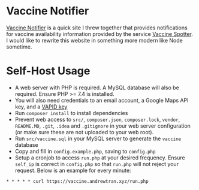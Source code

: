 # Vaccine Notifier

[Vaccine Notifier](https://vaccine.andrewtran.xyz) is a quick site I threw together that provides notifications for vaccine availability information provided by the service [Vaccine Spotter](https://www.vaccinespotter.org/). I would like to rewrite this website in something more modern like Node sometime.

# Self-Host Usage
- A web server with PHP is required. A MySQL database will also be required. Ensure PHP >= 7.4 is installed.
- You will also need credentials to an email account, a Google Maps API key, and a [VAPID key](https://tools.reactpwa.com/vapid) 
- Run `composer install` to install dependencies
- Prevent web access to `src/`, `composer.json`, `composer.lock`, `vendor`, `README.MD`, `.git`, `.idea` and `.gitignore` in your web server configuration (or make sure these are not uploaded to your web root).
- Run `src/vaccine.sql` in your MySQL server to generate the `vaccine` database
- Copy and fill in `config.example.php`, saving to `config.php`
- Setup a cronjob to access `run.php` at your desired frequency. Ensure `self_ip` is correct in `config.php` so that `run.php` will not reject your request. Below is an example for every minute:
```
* * * * * curl https://vaccine.andrewtran.xyz/run.php
```